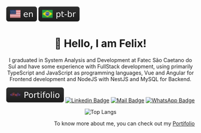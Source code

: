 [![English Badge](badges/en.svg)](README.md "Change to English")
[![Portuguese Badge](badges/pt-br.svg)](README.pt-br.md "Mudar para Português")

<h1
  align="center"
>
  🦉 Hello, I am Felix!
</h1>

<p
  align="center"
>
  I graduated in System Analysis and Development at Fatec São Caetano do Sul and have some experience with FullStack development, using primarily TypeScript and JavaScript as programming languages, Vue and Angular for Frontend development and NodeJS with NestJS and MySQL for Backend.
</p>

<span align="center">

  [![Portifolio Badge](badges/portifolio.svg)](https://felix-xilef.github.io/ "felix-xilef.github.io")
  [![Linkedin Badge](https://img.shields.io/badge/LinkedIn-0077B5?style=flat&logo=linkedin&logoColor=white)](https://www.linkedin.com/in/felix-xilef/ "linkedin.com/in/felix-xilef")
  [![Mail Badge](https://img.shields.io/badge/petizfelix@gmail.com-EA4335?style=flat&logo=gmail&logoColor=white)](malito:petizfelix@gmail.com "petizfelix@gmail.com")
  [![WhatsApp Badge](https://img.shields.io/badge/+55%20(11)%2095331--1965-25D366?style=flat&logo=whatsapp&logoColor=white)](https://wa.me/5511953311965 "+55 (11) 95331-1965")
</span>

![Top Langs](https://github-readme-stats.vercel.app/api/top-langs/?username=felix-xilef&langs_count=8&layout=compact&theme=dark)

<p
  align="right"
>
  To know more about me, you can check out my <a href="https://felix-xilef.github.io/">Portifolio</a>
</p>
